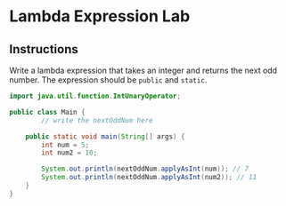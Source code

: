 # Lambda Expression Lab

## Instructions

Write a lambda expression that takes an integer and returns the next odd number.
The expression should be `public` and `static`.

```java
import java.util.function.IntUnaryOperator;

public class Main {
		// write the nextOddNum here

    public static void main(String[] args) {
        int num = 5;
        int num2 = 10;

        System.out.println(nextOddNum.applyAsInt(num)); // 7
        System.out.println(nextOddNum.applyAsInt(num2)); // 11
    }
}
```
